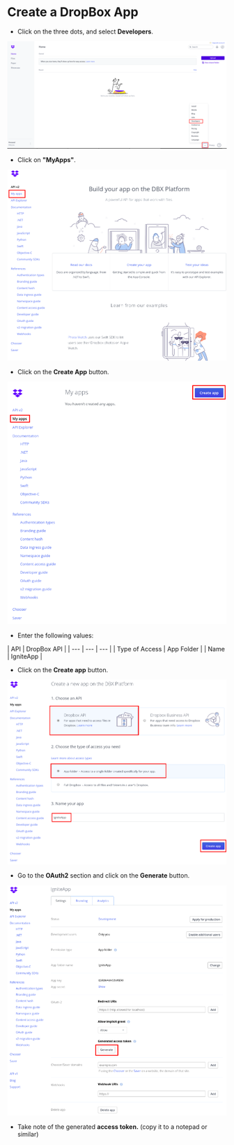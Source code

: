 # Create a DropBox App

* Click on the three dots, and select **Developers**.

![](../.gitbook/assets/image%20%2833%29.png)

* Click on **"MyApps"**.

![](../.gitbook/assets/image%20%2830%29.png)

* Click on the **Create App** button.

![](../.gitbook/assets/image%20%28107%29.png)

* Enter the following values:

| API | DropBox API |
| --- | --- | --- |
| Type of Access | App Folder |
| Name | IgniteApp |

* Click on the **Create app** button.



![](../.gitbook/assets/image%20%2845%29.png)

* Go to the **OAuth2** section and click on the **Generate** button.

![](../.gitbook/assets/image%20%2837%29.png)

* Take note of the generated **access token.** \(copy it to a notepad or similar\)

